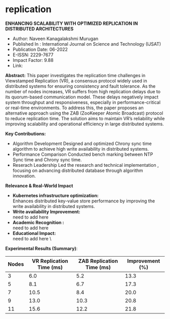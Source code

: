 # replication

**ENHANCING SCALABILITY WITH OPTIMIZED REPLICATION IN DISTRIBUTED ARCHITECTURES**
* Author: Naveen Kanagalakshmi Murugan
* Published In : International Journal on Science and Technology (IJSAT)
* Publication Date: 06-2022
* E-ISSN: 2229-7677
* Impact Factor: 9.88
* Link:

**Abstract:**
This paper investigates the replication time challenges in Viewstamped Replication (VR), a consensus protocol widely used in distributed systems for ensuring consistency and fault tolerance. As the number of nodes increases, VR suffers from high replication delays due to its quorum-based communication model. These delays negatively impact system throughput and responsiveness, especially in performance-critical or real-time environments. To address this, the paper proposes an alternative approach using the ZAB (ZooKeeper Atomic Broadcast) protocol to reduce replication time. The solution aims to maintain VR’s reliability while improving scalability and operational efficiency in large distributed systems.

**Key Contributions:**
* Algorithm Development
  Designed and optimized Chrony sync time algorithm to achieve high write availability in distributed systems.
* Performance Comparison
  Conducted bench marking between NTP Sync time and Chrony sync time.
* Reserach Leadership
  Led the research and technical implementation , focusing on advancing distributed database through algorithm innovation.

**Relevance & Real-World Impact**

* **Kubernetes infrastructure optimization:**\
    Enhances distributed key-value store performance by improving the write availability in distributed systems.
* **Write availability Improvement:** \
    need to add here
* **Academic Recognition :** \
    need to add here
* **Educational Impact:** \
    need to add here \

**Experimental Results (Summary)**:

  | Nodes | VR Replication Time (ms) | ZAB Replication Time (ms) | Improvement (%) |
  |-------|--------------------------| --------------------------| ----------------|
  | 3     | 6.0                      | 5.2                       | 13.3            |
  | 5     | 8.1                      | 6.7                       | 17.3            |
  | 7     | 10.5                     | 8.4                       | 20.0            |
  | 9     | 13.0                     | 10.3                      | 20.8            |
  | 11    | 15.6                     | 12.2                      | 21.8            |
 
  
